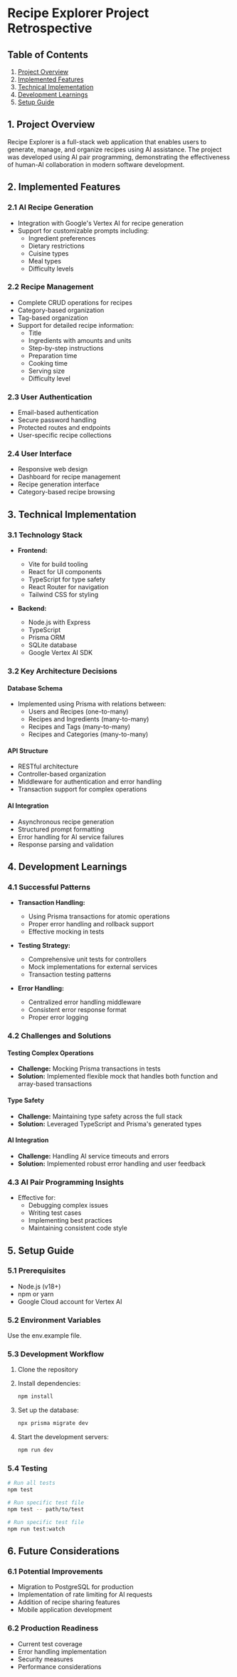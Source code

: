 # Recipe Explorer Project Retrospective

## Table of Contents

1. [Project Overview](#project-overview)
2. [Implemented Features](#implemented-features)
3. [Technical Implementation](#technical-implementation)
4. [Development Learnings](#development-learnings)
5. [Setup Guide](#setup-guide)

## 1. Project Overview

Recipe Explorer is a full-stack web application that enables users to generate, manage, and organize recipes using AI assistance. The project was developed using AI pair programming, demonstrating the effectiveness of human-AI collaboration in modern software development.

## 2. Implemented Features

### 2.1 AI Recipe Generation

- Integration with Google's Vertex AI for recipe generation
- Support for customizable prompts including:
  - Ingredient preferences
  - Dietary restrictions
  - Cuisine types
  - Meal types
  - Difficulty levels

### 2.2 Recipe Management

- Complete CRUD operations for recipes
- Category-based organization
- Tag-based organization
- Support for detailed recipe information:
  - Title
  - Ingredients with amounts and units
  - Step-by-step instructions
  - Preparation time
  - Cooking time
  - Serving size
  - Difficulty level

### 2.3 User Authentication

- Email-based authentication
- Secure password handling
- Protected routes and endpoints
- User-specific recipe collections

### 2.4 User Interface

- Responsive web design
- Dashboard for recipe management
- Recipe generation interface
- Category-based recipe browsing

## 3. Technical Implementation

### 3.1 Technology Stack

- **Frontend:**

  - Vite for build tooling
  - React for UI components
  - TypeScript for type safety
  - React Router for navigation
  - Tailwind CSS for styling

- **Backend:**
  - Node.js with Express
  - TypeScript
  - Prisma ORM
  - SQLite database
  - Google Vertex AI SDK

### 3.2 Key Architecture Decisions

#### Database Schema

- Implemented using Prisma with relations between:
  - Users and Recipes (one-to-many)
  - Recipes and Ingredients (many-to-many)
  - Recipes and Tags (many-to-many)
  - Recipes and Categories (many-to-many)

#### API Structure

- RESTful architecture
- Controller-based organization
- Middleware for authentication and error handling
- Transaction support for complex operations

#### AI Integration

- Asynchronous recipe generation
- Structured prompt formatting
- Error handling for AI service failures
- Response parsing and validation

## 4. Development Learnings

### 4.1 Successful Patterns

- **Transaction Handling:**

  - Using Prisma transactions for atomic operations
  - Proper error handling and rollback support
  - Effective mocking in tests

- **Testing Strategy:**

  - Comprehensive unit tests for controllers
  - Mock implementations for external services
  - Transaction testing patterns

- **Error Handling:**
  - Centralized error handling middleware
  - Consistent error response format
  - Proper error logging

### 4.2 Challenges and Solutions

#### Testing Complex Operations

- **Challenge:** Mocking Prisma transactions in tests
- **Solution:** Implemented flexible mock that handles both function and array-based transactions

#### Type Safety

- **Challenge:** Maintaining type safety across the full stack
- **Solution:** Leveraged TypeScript and Prisma's generated types

#### AI Integration

- **Challenge:** Handling AI service timeouts and errors
- **Solution:** Implemented robust error handling and user feedback

### 4.3 AI Pair Programming Insights

- Effective for:
  - Debugging complex issues
  - Writing test cases
  - Implementing best practices
  - Maintaining consistent code style

## 5. Setup Guide

### 5.1 Prerequisites

- Node.js (v18+)
- npm or yarn
- Google Cloud account for Vertex AI

### 5.2 Environment Variables

Use the env.example file.

### 5.3 Development Workflow

1. Clone the repository
2. Install dependencies:
   ```bash
   npm install
   ```
3. Set up the database:
   ```bash
   npx prisma migrate dev
   ```
4. Start the development servers:

   ```bash
   npm run dev
   ```

### 5.4 Testing

```bash
# Run all tests
npm test

# Run specific test file
npm test -- path/to/test

# Run specific test file
npm run test:watch
```

## 6. Future Considerations

### 6.1 Potential Improvements

- Migration to PostgreSQL for production
- Implementation of rate limiting for AI requests
- Addition of recipe sharing features
- Mobile application development

### 6.2 Production Readiness

- Current test coverage
- Error handling implementation
- Security measures
- Performance considerations
